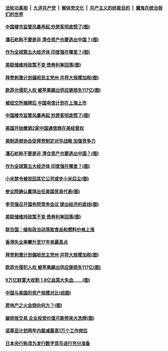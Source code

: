 

####  [法轮功真相](../../../../basic/blob/master/README.md?t=03190101) &nbsp;|&nbsp; [九评共产党](../../../../9ping.md/blob/master/README.md?t=03190101) &nbsp;|&nbsp; [解体党文化](../../../../jtdwh.md/blob/master/README.md?t=03190101)  &nbsp;|&nbsp; [共产主义的终极目的](../../../../gczydzjmd.md/blob/master/README.md?t=03190101) &nbsp;|&nbsp; [魔鬼在统治我们的世界](../../../../mgztzwmdsj.md/blob/master/README.md?t=03190101) 

#### [中国楼市监管风暴再起 炒房客彻底慌了(图)](../pages/p5/965978.md?t=03190101) 

#### [潘石屹称不要是非 清仓资产也要逃出中国？(图)](../pages/p5/965895.md?t=03190101) 

#### [作为全球第五大经济体 印度强在哪里？(图)](../pages/p5/965890.md?t=03190101) 

#### [美联储维持政策不变 债券利率回落(图)](../pages/p5/965893.md?t=03190101) 

#### [拜登刺激计划偏袒民主党州 并将大规模加税(图)](../pages/p5/965801.md?t=03190101) 

#### [欧菲光侵犯人权 被苹果踢出供应链损失117亿(图)](../pages/p5/965780.md?t=03190101) 

#### [被纽交所摘牌后 中国电信计划在上海上市](../pages/p5/965981.md?t=03190101) 

#### [中国楼市监管风暴再起 炒房客彻底慌了(图)](../pages/p5/965978.md?t=03190101) 

#### [美国开始撤销2家中国通信商在美经营权](../pages/p5/965964.md?t=03190101) 

#### [美制造商协会促拜登制定对华战略 加强竞争力](../pages/p5/965962.md?t=03190101) 

#### [潘石屹称不要是非 清仓资产也要逃出中国？(图)](../pages/p5/965895.md?t=03190101) 

#### [作为全球第五大经济体 印度强在哪里？(图)](../pages/p5/965890.md?t=03190101) 

#### [小米禁令被驳回其它公司或步小米后尘(图)](../pages/p5/965902.md?t=03190101) 

#### [参议院确认戴琪出任美国贸易代表(图)](../pages/p5/965900.md?t=03190101) 

#### [李克强召开国务院常务会议 提出经济的底线(图)](../pages/p5/965891.md?t=03190101) 

#### [美联储维持政策不变 债券利率回落(图)](../pages/p5/965893.md?t=03190101) 

#### [联合国：缅甸政治动荡致食品和燃料价格上涨](../pages/p5/965873.md?t=03190101) 

#### [香港失业率攀升至17年来最高点](../pages/p5/965871.md?t=03190101) 

#### [拜登刺激计划偏袒民主党州 并将大规模加税(图)](../pages/p5/965801.md?t=03190101) 

#### [欧菲光侵犯人权 被苹果踢出供应链损失117亿(图)](../pages/p5/965780.md?t=03190101) 

#### [9万亿财富大收割 1.8亿韭菜大失血……(图)](../pages/p5/965807.md?t=03190101) 

#### [中国与美国的资产规模对比(组图)](../pages/p5/965796.md?t=03190101) 

#### [房地产之火会烧向何方？(图)](../pages/p5/965802.md?t=03190101) 

#### [碳排放交易 企业投资价值可能带来大洗牌(图)](../pages/p5/965781.md?t=03190101) 

#### [诺基亚计划两年内裁减最高1万个工作岗位](../pages/p5/965765.md?t=03190101) 

#### [日本央行称须为发行数字货币进行充分准备](../pages/p5/965763.md?t=03190101) 

